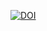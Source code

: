 [![DOI](https://zenodo.org/badge/DOI/10.5281/zenodo.597131.svg)](https://doi.org/10.5281/zenodo.597131)